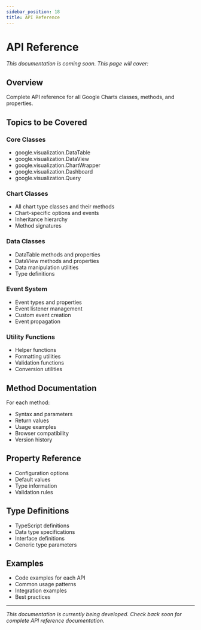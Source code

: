 ```yaml
---
sidebar_position: 18
title: API Reference
---
```


# API Reference

*This documentation is coming soon. This page will cover:*

## Overview

Complete API reference for all Google Charts classes, methods, and properties.

## Topics to be Covered

### Core Classes
- google.visualization.DataTable
- google.visualization.DataView
- google.visualization.ChartWrapper
- google.visualization.Dashboard
- google.visualization.Query

### Chart Classes
- All chart type classes and their methods
- Chart-specific options and events
- Inheritance hierarchy
- Method signatures

### Data Classes
- DataTable methods and properties
- DataView methods and properties
- Data manipulation utilities
- Type definitions

### Event System
- Event types and properties
- Event listener management
- Custom event creation
- Event propagation

### Utility Functions
- Helper functions
- Formatting utilities
- Validation functions
- Conversion utilities

## Method Documentation

For each method:
- Syntax and parameters
- Return values
- Usage examples
- Browser compatibility
- Version history

## Property Reference

- Configuration options
- Default values
- Type information
- Validation rules

## Type Definitions

- TypeScript definitions
- Data type specifications
- Interface definitions
- Generic type parameters

## Examples

- Code examples for each API
- Common usage patterns
- Integration examples
- Best practices

---

*This documentation is currently being developed. Check back soon for complete API reference documentation.*
